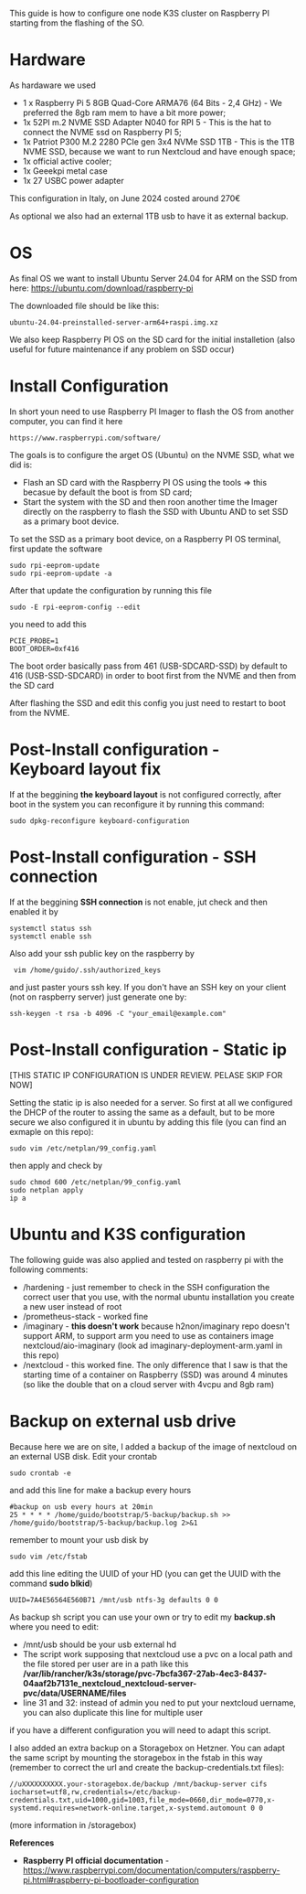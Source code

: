 This guide is how to configure one node K3S cluster on Raspberry PI starting from the flashing of the SO.

# Hardware
As hardaware we used 
* 1 x Raspberry Pi 5 8GB Quad-Core ARMA76 (64 Bits - 2,4 GHz) - We preferred the 8gb ram mem to have a bit more power;
* 1x 52PI m.2 NVME SSD Adapter N040 for RPI 5 - This is the hat to connect the NVME ssd on Raspberry PI 5;
* 1x Patriot P300 M.2 2280 PCIe gen 3x4 NVMe SSD 1TB  - This is the 1TB NVME SSD, because we want to run Nextcloud and have enough space;
* 1x official active cooler;
* 1x Geeekpi metal case
* 1x 27 USBC power adapter

This configuration in Italy, on June 2024 costed around 270€

As optional we also had an external 1TB usb to have it as external backup.

# OS
As final OS we want to install Ubuntu Server 24.04 for ARM on the SSD from here: 
https://ubuntu.com/download/raspberry-pi

The downloaded file should be like this:
```
ubuntu-24.04-preinstalled-server-arm64+raspi.img.xz
```

We also keep Raspberry PI OS on the SD card for the initial installetion (also useful for future maintenance if any problem on SSD occur)

# Install Configuration
In short youn need to use Raspberry PI Imager to flash the OS from another computer, you can find it here
```
https://www.raspberrypi.com/software/
```

The goals is to configure the arget OS (Ubuntu) on the NVME SSD, what we did is:
* Flash an SD card with the Raspberry PI OS using the tools => this becasue by default the boot is from SD card;
* Start the system with the SD and then roon another time the Imager directly on the raspberry to flash the SSD with Ubuntu AND to set SSD as a primary boot device.

To set the SSD as a primary boot device, on a Raspberry PI OS terminal, first update the software

```
sudo rpi-eeprom-update
sudo rpi-eeprom-update -a
```

After that update the configuration by running this file
```
sudo -E rpi-eeprom-config --edit
```

you need to add this
```
PCIE_PROBE=1
BOOT_ORDER=0xf416
```
The boot order basically pass from 461 (USB-SDCARD-SSD) by default to 416 (USB-SSD-SDCARD) in order to boot first from the NVME and then from the SD card

After flashing the SSD and edit this config you just need to restart to boot from the NVME.


# Post-Install configuration - Keyboard layout fix
If at the beggining **the keyboard layout** is not configured correctly, after boot in the system you can reconfigure it by running this command:

```
sudo dpkg-reconfigure keyboard-configuration
```

# Post-Install configuration - SSH connection
If at the beggining **SSH connection** is not enable, jut check and then enabled it by 
```
systemctl status ssh
systemctl enable ssh
```

Also add your ssh public key on the raspberry by
```
 vim /home/guido/.ssh/authorized_keys
```

and just paster yours ssh key. If you don't have an SSH key on your client (not on raspberry server) just generate one by:
```
ssh-keygen -t rsa -b 4096 -C "your_email@example.com"
```


# Post-Install configuration - Static ip
[THIS STATIC IP CONFIGURATION IS UNDER REVIEW. PELASE SKIP FOR NOW]

Setting the static ip is also needed for a server. So first at all we configured the DHCP of the router to assing the same as a default, but to be more secure we also configured it in ubuntu by adding this file (you can find an exmaple on this repo):
```
sudo vim /etc/netplan/99_config.yaml
```

then apply and check by

```
sudo chmod 600 /etc/netplan/99_config.yaml
sudo netplan apply
ip a
```

# Ubuntu and K3S configuration
The following guide was also applied and tested on raspberry pi with the following comments:
* /hardening - just remember to check in the SSH configuration the correct user that you use, with the normal ubuntu installation you create a new user instead of root
* /prometheus-stack - worked fine
* /imaginary - **this doesn't work** because  h2non/imaginary repo doesn't support ARM, to support arm you need to use as containers image nextcloud/aio-imaginary  (look ad imaginary-deployment-arm.yaml in this repo)
* /nextcloud - this worked fine. The only difference that I saw is that the starting time of a container on Raspberry (SSD) was around 4 minutes (so like the double that on a cloud server with 4vcpu and 8gb ram)

# Backup on external usb drive
Because here we are on site, I added a backup of the image of nextcloud on an external USB disk.
Edit your crontab
```
sudo crontab -e
```

and add this line for make a backup every hours
```
#backup on usb every hours at 20min
25 * * * * /home/guido/bootstrap/5-backup/backup.sh >> /home/guido/bootstrap/5-backup/backup.log 2>&1
```

remember to mount your usb disk by
```
sudo vim /etc/fstab
```

add this line editing the UUID of your HD (you can get the UUID with the command **sudo blkid**)
```
UUID=7A4E56564E560B71 /mnt/usb ntfs-3g defaults 0 0
```


As backup sh script you can use your own or try to edit my **backup.sh** where you need to edit:

* /mnt/usb should be your usb external hd
* The script work supposing that nextcloud use a pvc on a local path and the file stored per user are in a path like this **/var/lib/rancher/k3s/storage/pvc-7bcfa367-27ab-4ec3-8437-04aaf2b7131e_nextcloud_nextcloud-server-pvc/data/USERNAME/files**
* line 31 and 32: instead of admin you ned to put your nextcloud uername, you can also duplicate this line for multiple user

if you have a different configuration you will need to adapt this script.

I also added an extra backup on a Storagebox on Hetzner. You can adapt the same script by mounting the storagebox in the fstab in this way (remember to correct the url and create the backup-credentials.txt files):
```
//uXXXXXXXXXX.your-storagebox.de/backup /mnt/backup-server cifs iocharset=utf8,rw,credentials=/etc/backup-credentials.txt,uid=1000,gid=1003,file_mode=0660,dir_mode=0770,x-systemd.requires=network-online.target,x-systemd.automount 0 0
```
(more information in /storagebox)


**References**
* **Raspberry PI official documentation** - https://www.raspberrypi.com/documentation/computers/raspberry-pi.html#raspberry-pi-bootloader-configuration
